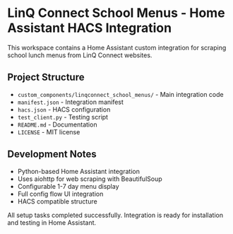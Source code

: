 <!-- Use this file to provide workspace-specific custom instructions to Copilot. For more details, visit https://code.visualstudio.com/docs/copilot/copilot-customization#_use-a-githubcopilotinstructionsmd-file -->

# LinQ Connect School Menus - Home Assistant HACS Integration

This workspace contains a Home Assistant custom integration for scraping school lunch menus from LinQ Connect websites.

## Project Structure

- `custom_components/linqconnect_school_menus/` - Main integration code
- `manifest.json` - Integration manifest
- `hacs.json` - HACS configuration
- `test_client.py` - Testing script
- `README.md` - Documentation
- `LICENSE` - MIT license

## Development Notes

- Python-based Home Assistant integration
- Uses aiohttp for web scraping with BeautifulSoup
- Configurable 1-7 day menu display
- Full config flow UI integration
- HACS compatible structure

All setup tasks completed successfully. Integration is ready for installation and testing in Home Assistant.
